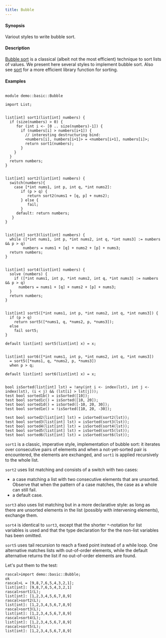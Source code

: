 ```yaml
---
title: Bubble
---
```


#### Synopsis

Variout styles to write bubble sort.

#### Description

[Bubble sort](http://en.wikipedia.org/wiki/Bubble_sort) is a classical (albeit not the most efficient) technique to sort lists of values.
We present here several styles to implement bubble sort. 
Also see [sort](../../../Library/List.md#List-sort) for a more efficient library function for sorting.

#### Examples


```rascal 

module demo::basic::Bubble

import List;


list[int] sort1(list[int] numbers) { 
  if (size(numbers) > 0) {
     for (int i <- [0 .. size(numbers)-1]) {
       if (numbers[i] > numbers[i+1]) {
         // interesting destructuring bind:
         <numbers[i], numbers[i+1]> = <numbers[i+1], numbers[i]>;
         return sort1(numbers);
       }
    }
  }  
  return numbers;
}


list[int] sort2(list[int] numbers) {
  switch(numbers){
    case [*int nums1, int p, int q, *int nums2]:
       if (p > q) {
          return sort2(nums1 + [q, p] + nums2);
       } else {
       	  fail;
       }
     default: return numbers;
   }
}


list[int] sort3(list[int] numbers) {
  while ([*int nums1, int p, *int nums2, int q, *int nums3] := numbers && p > q)
        numbers = nums1 + [q] + nums2 + [p] + nums3;
  return numbers;
}


list[int] sort4(list[int] numbers) {
  solve (numbers) {
    if ([*int nums1, int p, *int nums2, int q, *int nums3] := numbers && p > q)
      numbers = nums1 + [q] + nums2 + [p] + nums3;
  }
  return numbers;
}


list[int] sort5([*int nums1, int p, *int nums2, int q, *int nums3]) {
  if (p > q) 
    return sort5([*nums1, q, *nums2, p, *nums3]); 
  else 
    fail sort5;
}

default list[int] sort5(list[int] x) = x;


list[int] sort6([*int nums1, int p, *int nums2, int q, *int nums3]) 
  = sort5([*nums1, q, *nums2, p, *nums3])
  when p > q; 

default list[int] sort6(list[int] x) = x;


bool isSorted(list[int] lst) = !any(int i <- index(lst), int j <- index(lst), (i < j) && (lst[i] > lst[j]));
test bool sorted1b() = isSorted([10]);
test bool sorted1c() = isSorted([10, 20]);
test bool sorted1d() = isSorted([-10, 20, 30]);
test bool sorted1e() = !isSorted([10, 20, -30]);

test bool sorted2(list[int] lst) = isSorted(sort2(lst));
test bool sorted3(list[int] lst) = isSorted(sort3(lst));
test bool sorted4(list[int] lst) = isSorted(sort4(lst));
test bool sorted5(list[int] lst) = isSorted(sort5(lst));
test bool sorted6(list[int] lst) = isSorted(sort6(lst));

```
                
`sort1` is a classic, imperative style, implementation of bubble sort: it iterates over consecutive pairs of elements and
when a not-yet-sorted pair is encountered, the elements are exchanged, and `sort1` is applied recursively to the whole list.

`sort2` uses list matching and consists of a switch with two cases:

*  a case matching a list with two consecutive elements that are unsorted. Observe that when the pattern of a case matches,
   the case as a whole can still fail.
*  a default case.


`sort3` also uses list matching but in a more declarative style: as long as there are unsorted elements in the list (possibly with intervening elements), exchange them.

`sort4` is identical to `sort3`, except that the shorter `*`-notation for list variables is used and that the type declaration for the
the non-list variables has been omitted.

`sort5` uses tail recursion to reach a fixed point instead of a while loop. One alternative matches lists with out-of-order elements, while the default alternative returns the list if no out-of-order elements are found.

Let's put them to the test:

```rascal-shell 
rascal>import demo::basic::Bubble;
ok
rascal>L = [9,8,7,6,5,4,3,2,1];
list[int]: [9,8,7,6,5,4,3,2,1]
rascal>sort1(L);
list[int]: [1,2,3,4,5,6,7,8,9]
rascal>sort2(L);
list[int]: [1,2,3,4,5,6,7,8,9]
rascal>sort3(L);
list[int]: [1,2,3,4,5,6,7,8,9]
rascal>sort4(L);
list[int]: [1,2,3,4,5,6,7,8,9]
rascal>sort5(L);
list[int]: [1,2,3,4,5,6,7,8,9]
```




